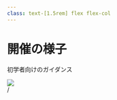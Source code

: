 ```yaml
---
class: text-[1.5rem] flex flex-col
---
```


# 開催の様子
初学者向けのガイダンス

<img src="/event1.jpg" class="h-[80%] object-contain mt-5 mb-5"/>

<div
  class="absolute bottom-[1rem] right-[1rem] text-[1rem]"
>
  <SlideCurrentNo /> / <SlidesTotal />
</div>